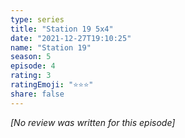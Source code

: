 ```yaml
---
type: series
title: "Station 19 5x4"
date: "2021-12-27T19:10:25"
name: "Station 19"
season: 5
episode: 4
rating: 3
ratingEmoji: "⭐️⭐️⭐️"
share: false
---
```


*[No review was written for this episode]*
